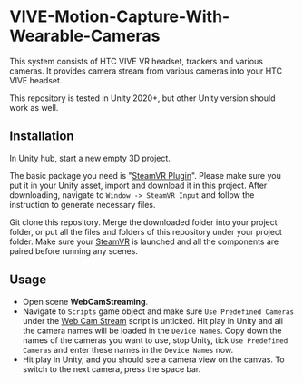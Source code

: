 ﻿# VIVE-Motion-Capture-With-Wearable-Cameras

This system consists of HTC VIVE VR headset, trackers and various cameras. It provides camera stream from various cameras into your HTC VIVE headset.

This repository is tested in Unity 2020+, but other Unity version should work as well.

## Installation

  In Unity hub, start a new empty 3D project.

  The basic package you need is "[SteamVR Plugin](https://assetstore.unity.com/packages/tools/integration/steamvr-plugin-32647)". Please make sure you put it in your Unity asset, import and download it in this project. After downloading, navigate to `Window -> SteamVR Input` and follow the instruction to generate necessary files.

Git clone this repository. Merge the downloaded folder into your project folder, or put all the files and folders of this repository under your project folder. Make sure your <u>SteamVR</u> is launched and all the components are paired before running any scenes.

## Usage

- Open scene **WebCamStreaming**.
- Navigate to `Scripts` game object and make sure `Use Predefined Cameras` under the <u>Web Cam Stream</u> script is unticked. Hit play in Unity and all the camera names will be loaded in the `Device Names`. Copy down the names of the cameras you want to use, stop Unity, tick `Use Predefined Cameras` and enter these names in the `Device Names` now.
- Hit play in Unity, and you should see a camera view on the canvas. To switch to the next camera, press the space bar.


